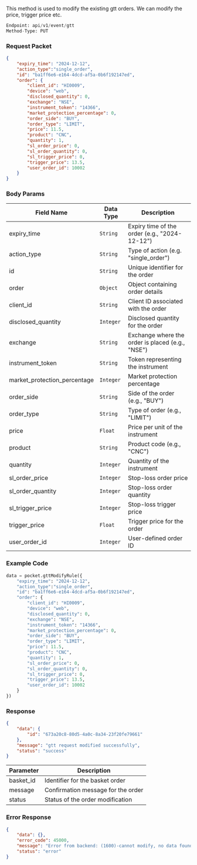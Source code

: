 <!-- ## Modify GTT Orders -->
This method is used to modify the existing gtt orders. We can modify the price, trigger price etc.

```python
Endpoint: api/v1/event/gtt
Method-Type: PUT
```

### Request Packet
```json
{
    "expiry_time": "2024-12-12",
    "action_type":"single_order",
    "id": "ba1ff6e6-e164-4dcd-af5a-0b6f192147ed",
    "order": {
        "client_id": "HI0009",
        "device": "web",
        "disclosed_quantity": 0,
        "exchange": "NSE",
        "instrument_token": "14366",
        "market_protection_percentage": 0,
        "order_side": "BUY",
        "order_type": "LIMIT",
        "price": 11.5,
        "product": "CNC",
        "quantity": 1,
        "sl_order_price": 0,
        "sl_order_quantity": 0,
        "sl_trigger_price": 0,
        "trigger_price": 13.5,
        "user_order_id": 10002
    }
}
```


### Body Params
| Field Name                | Data Type | Description                                  |
|---------------------------|-----------|----------------------------------------------|
| expiry_time               | `String`    | Expiry time of the order (e.g., "2024-12-12")|
| action_type               | `String`    | Type of action (e.g. "single_order")       |
| id                        | `String`    | Unique identifier for the order              |
| order                     | `Object`    | Object containing order details              |
| client_id           | `String`    | Client ID associated with the order          |
| disclosed_quantity | `Integer`   | Disclosed quantity for the order             |
| exchange           | `String`    | Exchange where the order is placed (e.g., "NSE")|
| instrument_token   | `String`    | Token representing the instrument            |
| market_protection_percentage | `Integer` | Market protection percentage            |
| order_side         | `String`    | Side of the order (e.g., "BUY")              |
| order_type         | `String`    | Type of order (e.g., "LIMIT")               |
| price              | `Float`     | Price per unit of the instrument            |
| product            | `String`    | Product code (e.g., "CNC")                  |
| quantity           | `Integer`   | Quantity of the instrument                   |
| sl_order_price     | `Integer`   | Stop-loss order price                        |
| sl_order_quantity  | `Integer`   | Stop-loss order quantity                     |
| sl_trigger_price   | `Integer`   | Stop-loss trigger price                      |
| trigger_price      | `Float`     | Trigger price for the order                  |
| user_order_id      | `Integer`   | User-defined order ID                        |



### Example Code
```python
data = pocket.gttModifyRule({
    "expiry_time": "2024-12-12",
    "action_type":"single_order",
    "id": "ba1ff6e6-e164-4dcd-af5a-0b6f192147ed",
    "order": {
        "client_id": "HI0009",
        "device": "web",
        "disclosed_quantity": 0,
        "exchange": "NSE",
        "instrument_token": "14366",
        "market_protection_percentage": 0,
        "order_side": "BUY",
        "order_type": "LIMIT",
        "price": 11.5,
        "product": "CNC",
        "quantity": 1,
        "sl_order_price": 0,
        "sl_order_quantity": 0,
        "sl_trigger_price": 0,
        "trigger_price": 13.5,
        "user_order_id": 10002
    }
})

```


### Response
```json
{
    "data": {
        "id": "673a20c8-80d5-4a0c-8a34-23f20fe79661"
    },
    "message": "gtt request modified successfully",
    "status": "success"
}
```

| Parameter           | Description                          |
|---------------|--------------------------------------|
| basket_id     | Identifier for the basket order      |
| message       | Confirmation message for the order   |
| status        | Status of the order modification     |


### Error Response
```json
{
    "data": {},
    "error_code": 45000,
    "message": "Error from backend: (1600)-cannot modify, no data found with this id",
    "status": "error"
}
```